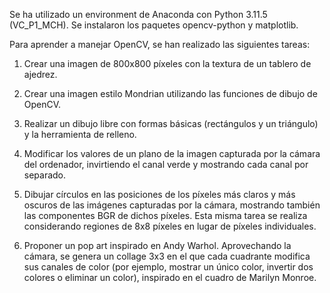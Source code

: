 Se ha utilizado un environment de Anaconda con Python 3.11.5 (VC_P1_MCH).
Se instalaron los paquetes opencv-python y matplotlib.

Para aprender a manejar OpenCV, se han realizado las siguientes tareas:

1. Crear una imagen de 800x800 píxeles con la textura de un tablero de ajedrez.

2. Crear una imagen estilo Mondrian utilizando las funciones de dibujo de OpenCV.

3. Realizar un dibujo libre con formas básicas (rectángulos y un triángulo) y la herramienta de relleno.

4. Modificar los valores de un plano de la imagen capturada por la cámara del ordenador, invirtiendo el canal verde y mostrando cada canal por separado.

5. Dibujar círculos en las posiciones de los píxeles más claros y más oscuros de las imágenes capturadas por la cámara, mostrando también las componentes BGR de dichos píxeles. Esta misma tarea se realiza considerando regiones de 8x8 píxeles en lugar de píxeles individuales.

5. Proponer un pop art inspirado en Andy Warhol. Aprovechando la cámara, se genera un collage 3x3 en el que cada cuadrante modifica sus canales de color (por ejemplo, mostrar un único color, invertir dos colores o eliminar un color), inspirado en el cuadro de Marilyn Monroe.